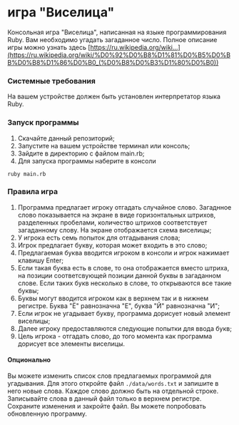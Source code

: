 # игра "Виселица"

Консольная игра "Виселица", написанная на языке программирования Ruby. 
Вам необходимо угадать загаданное число.
Полное описание игры можно узнать здесь [https://ru.wikipedia.org/wiki...](https://ru.wikipedia.org/wiki/%D0%92%D0%B8%D1%81%D0%B5%D0%BB%D0%B8%D1%86%D0%B0_(%D0%B8%D0%B3%D1%80%D0%B0))
### Системные требования
На вашем устройстве должен быть установлен интерпретатор языка Ruby.
### Запуск программы
1. Скачайте данный репозиторий; 
2. Запустите на вашем устройстве терминал или консоль;
3. Зайдите в директорию с файлом main.rb;
4. Для запуска программы наберите в консоли
```
ruby main.rb
```
### Правила игра
1. Программа предлагает игроку отгадать случайное слово. 
Загаднное слово показывается на экране в виде горизонтальных штрихов,
разделенных пробелами, количество штрихов соответствует загаданному слову. 
На экране отображается схема виселицы;
2. У игрока есть семь попыток для отгадывания слова;
3. Игрок предлагает букву, которая может входить в это слово;
4. Предлагаемая буква вводится игроком в консоли и игрок нажимает клавишу Enter;
5. Если такая буква есть в слове, то она отображается вместо штриха, на позиции соответсвующей позиции данной буквы в загаданном слове. 
Если таких букв несколько в слове, то открываются все такие буквы;
6. Буквы могут вводится игроком как в верхнем так и в нижнем регистре. 
Буква "Ё" равнозначна "Е", буква "Й" равнозначна "И";
8. Если игрок не угадывает букву, программа дорисует новый элемент виселицы;
9. Далее игроку предоставляются следующие попытки для ввода букв;
9. Цель игрока - отгадать слово, до того момента как программа дорисует все элементы виселицы.

#### Опционально
Вы можете изменить список слов предлагаемых программой для угадывания.
Для этого откройте файл `./data/words.txt` и запишите в него новые слова.
Каждое слово должно быть на отдельной строке. 
Записывайте слова в данный файл только в верхнем регистре.
Сохраните изменения и закройте файл. Вы можете попробовать обновленную программу.
